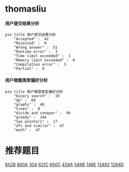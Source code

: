 # thomasliu

<!-- tabs:start -->



#### **用户提交结果分析**

```mermaid
pie title 用户提交结果分析
    "Accepted" :  42
    "Rejected" :  0
    "Wrong answer" :  51
    "Runtime error" :  3
    "Time limit exceeded" :  1
    "Memory limit exceeded" :  0
    "Compilation error" :  3
    "Partial" :  0
```

#### **用户做题类型偏好分析**

```mermaid
pie title 用户做题类型偏好分析
    "binary search" :  19
    "dp" :  69
    "graphs" :  40
    "trees" :  0
    "divide and conquer" :  49
    "greedy" :  344
    "two pointers" :  17
    "dfs and similar" :  47
    "math" :  47
```



<!-- tabs:end -->
# 推荐题目
[652B](https://codeforces.com/contest/652/problem/B)
[860A](https://codeforces.com/contest/860/problem/A)
[30A](https://codeforces.com/contest/30/problem/A)
[621C](https://codeforces.com/contest/621/problem/C)
[650C](https://codeforces.com/contest/650/problem/C)
[434A](https://codeforces.com/contest/434/problem/A)
[549B](https://codeforces.com/contest/549/problem/B)
[746E](https://codeforces.com/contest/746/problem/E)
[13492](https://codeforces.com/contest/1349/problem/2)
[1294D](https://codeforces.com/contest/1294/problem/D)
